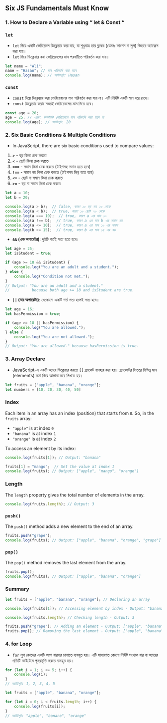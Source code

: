 ## Six JS Fundamentals Must Know

### 1. How to Declare a Variable using “ let & Const “

### `let`

- `let` দিয়ে একটি ভেরিয়েবল ডিক্লেয়ার করা যায়, যা শুধুমাত্র তার ব্লকের (যেমনঃ ফাংশন বা লুপ) ভিতরে অ্যাক্সেস করা যায়।
- `let` দিয়ে ডিক্লেয়ার করা ভেরিয়েবলের মান পরবর্তীতে পরিবর্তন করা যায়।

```jsx
let name = "Ali";
name = "Hasan"; // মান পরিবর্তন করা যাবে
console.log(name); // আউটপুট: Hasan
```

### `const`

- `const` দিয়ে ডিক্লেয়ার করা ভেরিয়েবলের মান পরিবর্তন করা যায় না। এটি নির্দিষ্ট একটি মান ধরে রাখে।
- `const` ডিক্লেয়ার করার সময়ই ভেরিয়েবলের মান দিতে হবে।

```jsx
const age = 20;
age = 25; // এরর: কনস্ট্যান্ট ভেরিয়েবলে মান পরিবর্তন করা যাবে না
console.log(age); // আউটপুট: 20
```

### 2. Six Basic Conditions & Multiple Conditions

- In JavaScript, there are six basic conditions used to compare values:
1. **`>`** - বড় কিনা চেক করতে
2. **`<`** - ছোট কিনা চেক করতে
3. **`===`** - সমান কিনা চেক করতে (টাইপসহ সমান হতে হবে)
4. **`!==`** - সমান নয় কিনা চেক করতে (টাইপসহ ভিন্ন হতে হবে)
5. **`<=`** - ছোট বা সমান কিনা চেক করতে
6. **`>=`** - বড় বা সমান কিনা চেক করতে

```jsx
let a = 10;
let b = 20;

console.log(a > b);  // false, কারণ ১০ বড় নয় ২০ থেকে
console.log(a < b);  // true, কারণ ১০ ছোট ২০ থেকে
console.log(a === 10);  // true, কারণ a এর মান ১০
console.log(a !== b);  // true, কারণ a এর মান b এর সমান নয়
console.log(a <= 10);  // true, কারণ a এর মান ১০ এর সমান
console.log(b >= 15);  // true, কারণ b এর মান ১৫ এর বড়
```

- **`&&` (এন্ড অপারেটর)**: দুইটি শর্তই সত্য হতে হবে।

```jsx
let age = 25;
let isStudent = true;

if (age >= 18 && isStudent) {
    console.log("You are an adult and a student.");
} else {
    console.log("Condition not met.");
}
// Output: "You are an adult and a student." 
//          because both age >= 18 and isStudent are true.
```

- **`||` (অর অপারেটর)**: যেকোনো একটি শর্ত সত্য হলেই সত্য হবে।

```jsx
let age = 16;
let hasPermission = true;

if (age >= 18 || hasPermission) {
    console.log("You are allowed.");
} else {
    console.log("You are not allowed.");
}
// Output: "You are allowed." because hasPermission is true.
```

### 3. Array Declare

- JavaScript-এ একটি অ্যারে ডিক্লেয়ার করতে `[]` ব্র্যাকেট ব্যবহার করা হয়। ব্র্যাকেটের ভিতরে বিভিন্ন মান (elements) কমা দিয়ে আলাদা করে লিখতে হয়।

```jsx
let fruits = ["apple", "banana", "orange"];
let numbers = [10, 20, 30, 40, 50]
```

### Index

Each item in an array has an index (position) that starts from `0`. So, in the `fruits` array:

- `"apple"` is at index `0`
- `"banana"` is at index `1`
- `"orange"` is at index `2`

To access an element by its index:

```jsx
console.log(fruits[1]); // Output: "banana"

fruits[1] = "mango";  // Set the value at index 1
console.log(fruits); // Output: ["apple", "mango", "orange"]
```

### Length

The `length` property gives the total number of elements in the array.

```jsx
console.log(fruits.length); // Output: 3
```

### `push()`

The `push()` method adds a new element to the end of an array.

```jsx
fruits.push("grape");
console.log(fruits); // Output: ["apple", "banana", "orange", "grape"]
```

### `pop()`

The `pop()` method removes the last element from the array.

```jsx
fruits.pop();
console.log(fruits); // Output: ["apple", "banana", "orange"]
```

### Summary

```jsx
let fruits = ["apple", "banana", "orange"]; // Declaring an array

console.log(fruits[1]); // Accessing element by index - Output: "banana"

console.log(fruits.length); // Checking length - Output: 3

fruits.push("grape"); // Adding an element - Output: ["apple", "banana", "orange", "grape"]
fruits.pop(); // Removing the last element - Output: ["apple", "banana", "orange"]
```

### 4. for Loop

- `for` লুপ কোডের একটি অংশ বারবার চালাতে ব্যবহৃত হয়। এটি সাধারণত কোনো নির্দিষ্ট সংখ্যক বার বা অ্যারের প্রতিটি আইটেমে পুনরাবৃত্তি করতে ব্যবহৃত হয়।

```jsx
for (let i = 1; i <= 5; i++) {
    console.log(i);
}
// আউটপুট: 1, 2, 3, 4, 5
```

```jsx
let fruits = ["apple", "banana", "orange"];

for (let i = 0; i < fruits.length; i++) {
    console.log(fruits[i]);
}
// আউটপুট: "apple", "banana", "orange"
```

